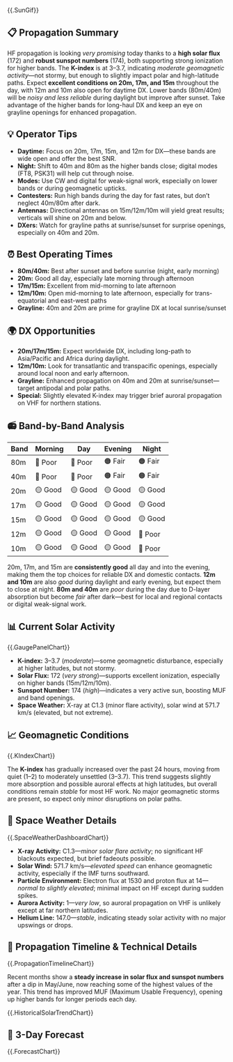 {{.SunGif}}

## 📋 Propagation Summary

HF propagation is looking _very promising_ today thanks to a **high solar flux** (172) and **robust sunspot numbers** (174), both supporting strong ionization for higher bands. The **K-index** is at 3–3.7, indicating _moderate geomagnetic activity_—not stormy, but enough to slightly impact polar and high-latitude paths. Expect **excellent conditions on 20m, 17m, and 15m** throughout the day, with 12m and 10m also open for daytime DX. Lower bands (80m/40m) will be _noisy and less reliable_ during daylight but improve after sunset. Take advantage of the higher bands for long-haul DX and keep an eye on grayline openings for enhanced propagation.

## 💡 Operator Tips

- **Daytime:** Focus on 20m, 17m, 15m, and 12m for DX—these bands are wide open and offer the best SNR.
- **Night:** Shift to 40m and 80m as the higher bands close; digital modes (FT8, PSK31) will help cut through noise.
- **Modes:** Use CW and digital for weak-signal work, especially on lower bands or during geomagnetic upticks.
- **Contesters:** Run high bands during the day for fast rates, but don’t neglect 40m/80m after dark.
- **Antennas:** Directional antennas on 15m/12m/10m will yield great results; verticals will shine on 20m and below.
- **DXers:** Watch for grayline paths at sunrise/sunset for surprise openings, especially on 40m and 20m.

## ⏰ Best Operating Times

- **80m/40m:** Best after sunset and before sunrise (night, early morning)
- **20m:** Good all day, especially late morning through afternoon
- **17m/15m:** Excellent from mid-morning to late afternoon
- **12m/10m:** Open mid-morning to late afternoon, especially for trans-equatorial and east-west paths
- **Grayline:** 40m and 20m are prime for grayline DX at local sunrise/sunset

## 🌍 DX Opportunities

- **20m/17m/15m:** Expect worldwide DX, including long-path to Asia/Pacific and Africa during daylight.
- **12m/10m:** Look for transatlantic and transpacific openings, especially around local noon and early afternoon.
- **Grayline:** Enhanced propagation on 40m and 20m at sunrise/sunset—target antipodal and polar paths.
- **Special:** Slightly elevated K-index may trigger brief auroral propagation on VHF for northern stations.

## 📻 Band-by-Band Analysis

| **Band** | **Morning** | **Day** | **Evening** | **Night** |
|----------|-------------|---------|-------------|-----------|
| 80m      | 🔴 Poor     | 🔴 Poor | 🟠 Fair     | 🟠 Fair   |
| 40m      | 🔴 Poor     | 🔴 Poor | 🟠 Fair     | 🟠 Fair   |
| 20m      | 🟡 Good     | 🟡 Good | 🟡 Good     | 🟡 Good   |
| 17m      | 🟡 Good     | 🟡 Good | 🟡 Good     | 🟡 Good   |
| 15m      | 🟡 Good     | 🟡 Good | 🟡 Good     | 🟡 Good   |
| 12m      | 🟡 Good     | 🟡 Good | 🟡 Good     | 🔴 Poor   |
| 10m      | 🟡 Good     | 🟡 Good | 🟡 Good     | 🔴 Poor   |

20m, 17m, and 15m are **consistently good** all day and into the evening, making them the top choices for reliable DX and domestic contacts. **12m and 10m** are also _good_ during daylight and early evening, but expect them to close at night. **80m and 40m** are _poor_ during the day due to D-layer absorption but become _fair_ after dark—best for local and regional contacts or digital weak-signal work.

## 📊 Current Solar Activity

{{.GaugePanelChart}}

- **K-index:** 3–3.7 (_moderate_)—some geomagnetic disturbance, especially at higher latitudes, but not stormy.
- **Solar Flux:** 172 (_very strong_)—supports excellent ionization, especially on higher bands (15m/12m/10m).
- **Sunspot Number:** 174 (_high_)—indicates a very active sun, boosting MUF and band openings.
- **Space Weather:** X-ray at C1.3 (minor flare activity), solar wind at 571.7 km/s (elevated, but not extreme).

## 📈 Geomagnetic Conditions

{{.KIndexChart}}

The **K-index** has gradually increased over the past 24 hours, moving from quiet (1–2) to moderately unsettled (3–3.7). This trend suggests slightly more absorption and possible auroral effects at high latitudes, but overall conditions remain _stable_ for most HF work. No major geomagnetic storms are present, so expect only minor disruptions on polar paths.

## 🌟 Space Weather Details

{{.SpaceWeatherDashboardChart}}

- **X-ray Activity:** C1.3—_minor solar flare activity_; no significant HF blackouts expected, but brief fadeouts possible.
- **Solar Wind:** 571.7 km/s—_elevated speed_ can enhance geomagnetic activity, especially if the IMF turns southward.
- **Particle Environment:** Electron flux at 1530 and proton flux at 14—_normal to slightly elevated_; minimal impact on HF except during sudden spikes.
- **Aurora Activity:** 1—_very low_, so auroral propagation on VHF is unlikely except at far northern latitudes.
- **Helium Line:** 147.0—_stable_, indicating steady solar activity with no major upswings or drops.

## 📡 Propagation Timeline & Technical Details

{{.PropagationTimelineChart}}

Recent months show a **steady increase in solar flux and sunspot numbers** after a dip in May/June, now reaching some of the highest values of the year. This trend has improved MUF (Maximum Usable Frequency), opening up higher bands for longer periods each day.

{{.HistoricalSolarTrendChart}}

## 🔮 3-Day Forecast

{{.ForecastChart}}